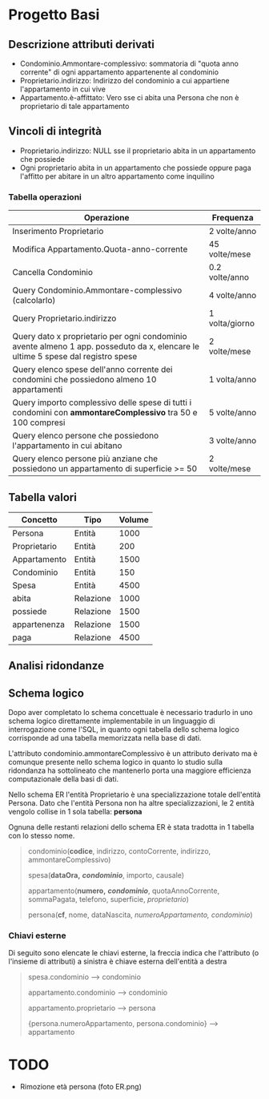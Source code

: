 # Progetto Basi

## Descrizione attributi derivati

- Condominio.Ammontare-complessivo: sommatoria di "quota anno corrente" di ogni appartamento appartenente al condominio
- Proprietario.indirizzo: Indirizzo del condominio a cui appartiene l'appartamento in cui vive
- Appartamento.è-affittato: Vero sse ci abita una Persona che non è proprietario di tale appartamento

## Vincoli di integrità

- Proprietario.indirizzo: NULL sse il proprietario abita in un appartamento che possiede
- Ogni proprietario abita in un appartamento che possiede oppure paga l'affitto per abitare in un altro appartamento come inquilino

### Tabella operazioni

| Operazione                                              | Frequenza                 |
|---------------------------------------------------------|---------------------------|
| Inserimento Proprietario                                | 2 volte/anno              |
| Modifica Appartamento.Quota-anno-corrente               | 45 volte/mese             |
| Cancella Condominio                                     | 0.2 volte/anno            |
| Query Condominio.Ammontare-complessivo (calcolarlo)     | 4 volte/anno              |
| Query Proprietario.indirizzo                            | 1 volta/giorno            |
| Query dato x proprietario per ogni condominio avente almeno 1 app. posseduto da x, elencare le ultime 5 spese dal registro spese | 2 volte/mese |
| Query elenco spese dell'anno corrente dei condomini che possiedono almeno 10 appartamenti | 1 volta/anno |
| Query importo complessivo delle spese di tutti i condomini con **ammontareComplessivo** tra 50 e 100 compresi | 5 volte/anno |
| Query elenco persone che possiedono l'appartamento in cui abitano | 3 volte/anno |
| Query elenco persone più anziane che possiedono un appartamento di superficie >= 50 | 2 volte/mese |

## Tabella valori

| Concetto     | Tipo      | Volume |
|--------------|-----------|--------|
| Persona      | Entità    | 1000   |
| Proprietario | Entità    | 200    |
| Appartamento | Entità    | 1500   |
| Condominio   | Entità    | 150    |
| Spesa        | Entità    | 4500   |
| abita        | Relazione | 1000   |
| possiede     | Relazione | 1500   |
| appartenenza | Relazione | 1500   |
| paga         | Relazione | 4500   |

## Analisi ridondanze

## Schema logico

Dopo aver completato lo schema concettuale è necessario tradurlo in uno schema logico
direttamente implementabile in un linguaggio di interrogazione come l'SQL, in quanto
ogni tabella dello schema logico corrisponde ad una tabella memorizzata nella base di dati.

L'attributo condominio.ammontareComplessivo è un attributo derivato ma è comunque presente nello schema logico
in quanto lo studio sulla ridondanza ha sottolineato che mantenerlo porta una maggiore efficienza computazionale della basi di dati.

Nello schema ER l'entità Proprietario è una specializzazione totale dell'entità Persona.
Dato che l'entità Persona non ha altre specializzazioni, le 2 entità vengolo collise in 1 sola tabella: **persona**

Ognuna delle restanti relazioni dello schema ER è stata tradotta in 1 tabella con lo stesso nome.

> condominio(**codice**, indirizzo, contoCorrente, indirizzo, ammontareComplessivo)
>
> spesa(**dataOra,** ***condominio***, importo, causale)
>
> appartamento(**numero,** ***condominio***, quotaAnnoCorrente, sommaPagata, telefono, superficie, *proprietario*)
>
> persona(**cf**, nome, dataNascita, *numeroAppartamento, condominio*)

### Chiavi esterne

Di seguito sono elencate le chiavi esterne, la freccia indica che l'attributo (o l'insieme di attributi)
a sinistra è chiave esterna dell'entità a destra

> spesa.condominio --\> condominio
>
> appartamento.condominio --\> condominio
>
> appartamento.proprietario --\> persona
>
> \{persona.numeroAppartamento, persona.condominio\} --\> appartamento

# TODO

- Rimozione età persona (foto ER.png)
